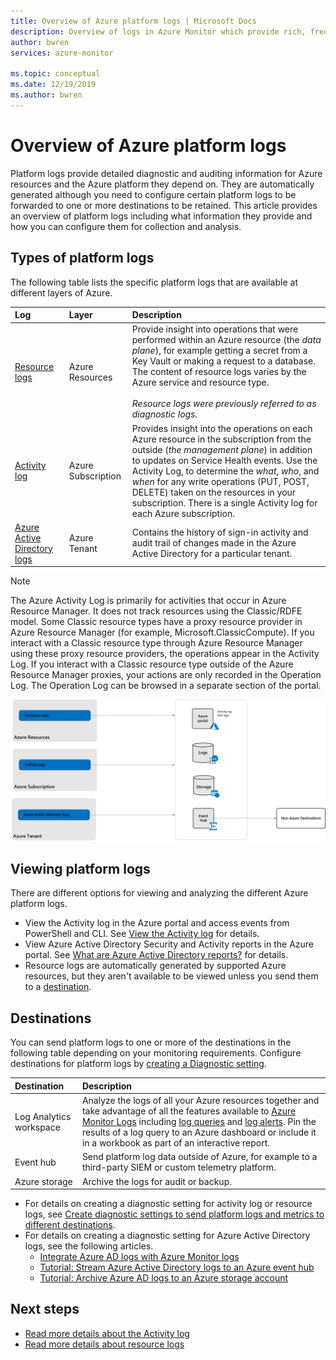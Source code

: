 ```yaml
---
title: Overview of Azure platform logs | Microsoft Docs
description: Overview of logs in Azure Monitor which provide rich, frequent data about the operation of an Azure resource.
author: bwren
services: azure-monitor

ms.topic: conceptual
ms.date: 12/19/2019
ms.author: bwren
---
```

# Overview of Azure platform logs
Platform logs provide detailed diagnostic and auditing information for Azure resources and the Azure platform they depend on. They are automatically generated although you need to configure certain platform logs to be forwarded to one or more destinations to be retained. This article provides an overview of platform logs including what information they provide and how you can configure them for collection and analysis.

## Types of platform logs
The following table lists the specific platform logs that are available at different layers of Azure.

| Log | Layer | Description |
|:---|:---|:---|
| [Resource logs](./resource-logs.md) | Azure Resources | Provide insight into operations that were performed within an Azure resource (the *data plane*), for example getting a secret from a Key Vault or making a request to a database. The content of resource logs varies by the Azure service and resource type.<br><br>*Resource logs were previously referred to as diagnostic logs.*  |
| [Activity log](../essentials/activity-log.md) | Azure Subscription | Provides insight into the operations on each Azure resource in the subscription from the outside (*the management plane*) in addition to updates on Service Health events. Use the Activity Log, to determine the _what_, _who_, and _when_ for any write operations (PUT, POST, DELETE) taken on the resources in your subscription. There is a single Activity log for each Azure subscription. |
| [Azure Active Directory logs](../../active-directory/reports-monitoring/overview-reports.md) | Azure Tenant |  Contains the history of sign-in activity and audit trail of changes made in the Azure Active Directory for a particular tenant.   |

> [!NOTE]
> The Azure Activity Log is primarily for activities that occur in Azure Resource Manager. It does not track resources using the Classic/RDFE model. Some Classic resource types have a proxy resource provider in Azure Resource Manager (for example, Microsoft.ClassicCompute). If you interact with a Classic resource type through Azure Resource Manager using these proxy resource providers, the operations appear in the Activity Log. If you interact with a Classic resource type outside of the Azure Resource Manager proxies, your actions are only recorded in the Operation Log. The Operation Log can be browsed in a separate section of the portal.

![Platform logs overview](media/platform-logs-overview/logs-overview.png)




## Viewing platform logs
There are different options for viewing and analyzing the different Azure platform logs.

- View the Activity log in the Azure portal and access events from PowerShell and CLI. See [View the Activity log](../essentials/activity-log.md#view-the-activity-log) for details. 
- View Azure Active Directory Security and Activity reports in the Azure portal. See [What are Azure Active Directory reports?](../../active-directory/reports-monitoring/overview-reports.md)  for details.
- Resource logs are automatically generated by supported Azure resources, but they aren't available to be viewed unless you send them to a [destination](#destinations). 

## Destinations
You can send platform logs to one or more of the destinations in the following table depending on your monitoring requirements. Configure destinations for platform logs by [creating a Diagnostic setting](../essentials/diagnostic-settings.md).

| Destination | Description |
|:---|:---|
| Log Analytics workspace | Analyze the logs of all your Azure resources together and take advantage of all the features available to [Azure Monitor Logs](../logs/data-platform-logs.md) including [log queries](../logs/log-query-overview.md) and [log alerts](../alerts/alerts-log.md). Pin the results of a log query to an Azure dashboard or include it in a workbook as part of an interactive report. |  |
| Event hub | Send platform log data outside of Azure, for example to a third-party SIEM or custom telemetry platform.
| Azure storage | Archive the logs for audit or backup. |

- For details on creating a diagnostic setting for activity log or resource logs, see [Create diagnostic settings to send platform logs and metrics to different destinations](../essentials/diagnostic-settings.md). 
- For details on creating a diagnostic setting for Azure Active Directory logs, see the following articles.
  - [Integrate Azure AD logs with Azure Monitor logs](../../active-directory/reports-monitoring/howto-integrate-activity-logs-with-log-analytics.md)
  - [Tutorial: Stream Azure Active Directory logs to an Azure event hub](../../active-directory/reports-monitoring/tutorial-azure-monitor-stream-logs-to-event-hub.md)
  - [Tutorial: Archive Azure AD logs to an Azure storage account](../../active-directory/reports-monitoring/quickstart-azure-monitor-route-logs-to-storage-account.md)



## Next steps

* [Read more details about the Activity log](../essentials/activity-log.md)
* [Read more details about resource logs](./resource-logs.md)